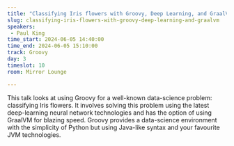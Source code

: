 ```yaml
---
title: "Classifying Iris flowers with Groovy, Deep Learning, and GraalVM"
slug: classifying-iris-flowers-with-groovy-deep-learning-and-graalvm
speakers:
 - Paul King
time_start: 2024-06-05 14:40:00
time_end: 2024-06-05 15:10:00
track: Groovy
day: 3
timeslot: 10
room: Mirror Lounge

---
```


This talk looks at using Groovy for a well-known data-science problem: classifying Iris flowers. It involves solving this problem using the latest deep-learning neural network technologies and has the option of using GraalVM for blazing speed. Groovy provides a data-science environment with the simplicity of Python but using Java-like syntax and your favourite JVM technologies.
